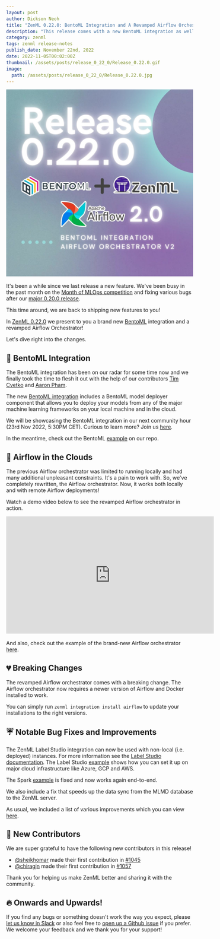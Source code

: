 ```yaml
---
layout: post
author: Dickson Neoh
title: "ZenML 0.22.0: BentoML Integration and A Revamped Airflow Orchestrator!"
description: "This release comes with a new BentoML integration as well as a reworked Airflow orchestrator. Additionally, it greatly improves the server performance as well as other small fixes and updates to our docs!"
category: zenml
tags: zenml release-notes
publish_date: November 22nd, 2022
date: 2022-11-05T00:02:00Z
thumbnail: /assets/posts/release_0_22_0/Release_0.22.0.gif
image:
  path: /assets/posts/release_0_22_0/Release_0.22.0.jpg
---
```


![Release 0.22.0](../assets/posts/release_0_22_0/Release_0.22.0.jpg)

It's been a while since we last release a new feature.
We've been busy in the past month on the [Month of MLOps competition](./2022-09-26-mlops-competition.md) and fixing various bugs after our [major 0.20.0 release](./2022-10-05-zenml-revamped.md).

This time around, we are back to shipping new features to you!

In [ZenML 0.22.0](https://github.com/zenml-io/zenml/releases/tag/0.22.0) we present to you a brand new [BentoML](https://www.bentoml.com/) integration and a revamped Airflow Orchestrator!

Let's dive right into the changes.

## 🤖 BentoML Integration
The BentoML integration has been on our radar for some time now and we finally took the time to flesh it out with the help of our contributors [Tim Cvetko](https://github.com/timothy102) and [Aaron Pham](https://github.com/aarnphm).

The new [BentoML integration](https://zenml.io/integrations/bentoml) includes a BentoML model deployer component that allows you to deploy your models from any of the major machine learning frameworks on your local machine and in the cloud.

We will be showcasing the BentoML integration in our next community hour (23rd Nov 2022, 5:30PM CET). 
Curious to learn more? Join us [here](https://zenml.io/meet).

In the meantime, check out the BentoML [example]((https://github.com/zenml-io/zenml/tree/main/examples/bentoml_deployment)) on our repo.

## 🚀 Airflow in the Clouds

The previous Airflow orchestrator was limited to running locally and had many additional unpleasant constraints.
It's a pain to work with. So, we've completely rewritten, the Airflow orchestrator. Now, it works both locally and with remote Airflow deployments!

Watch a demo video below to see the revamped Airflow orchestrator in action.
<iframe width="560" height="316" src="https://www.youtube-nocookie.com/embed/v-tEm4O61Y8" title="YouTube video player" frameborder="0" allow="accelerometer; autoplay; clipboard-write; encrypted-media; gyroscope; picture-in-picture" allowfullscreen></iframe>

And also, check out the example of the brand-new Airflow orchestrator [here](https://github.com/zenml-io/zenml/tree/main/examples/airflow_orchestration).


## 💔 Breaking Changes

The revamped Airflow orchestrator comes with a breaking change. 
The Airflow orchestrator now requires a newer version of Airflow and Docker installed to work.

You can simply run `zenml integration install airflow` to update your installations to the right versions.

## ☔ Notable Bug Fixes and Improvements

The ZenML Label Studio integration can now be used with non-local (i.e. deployed) instances. For more information see the [Label Studio documentation](https://docs.zenml.io/component-gallery/annotators/label-studio).
The Label Studio [example](https://github.com/zenml-io/zenml/tree/main/examples/label_studio_annotation) shows how you can set it up on major cloud infrastructure like Azure, GCP and AWS.

The Spark [example](https://github.com/zenml-io/zenml/tree/main/examples/spark_distributed_programming) is fixed and now works again end-to-end.

We also include a fix that speeds up the data sync from the MLMD database to the ZenML server. 

As usual, we included a list of various improvements which you can view [here](https://github.com/zenml-io/zenml/releases/edit/0.22.0).


## 🤗 New Contributors

We are super grateful to have the following new contributors in this release!

* [@sheikhomar](https://github.com/sheikhomar) made their first contribution in [#1045](https://github.com/zenml-io/zenml/pull/1045)
* [@chiragjn](https://github.com/chiragjn) made their first contribution in [#1057](https://github.com/zenml-io/zenml/pull/1057)

Thank you for helping us make ZenML better and sharing it with the community.

## 🔥 Onwards and Upwards!

If you find any bugs or something doesn't work the way you expect, please [let
us know in Slack](https://zenml.io/slack-invite) or also feel free to [open up a
Github issue](https://github.com/zenml-io/zenml/issues/new/choose) if you
prefer. We welcome your feedback and we thank you for your support!
